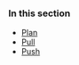### In this section

- [Plan](https://github.com/azure/azops/wiki/plan)
- [Pull](https://github.com/azure/azops/wiki/pull)
- [Push](https://github.com/azure/azops/wiki/push)

